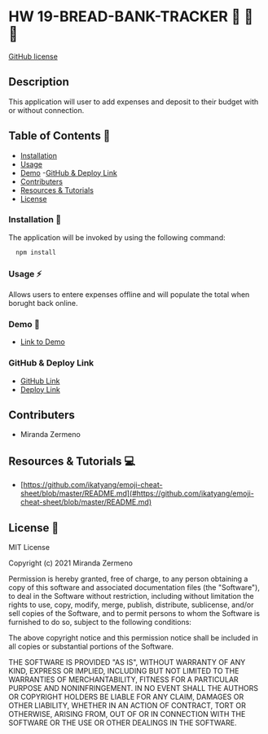 # HW 19-BREAD-BANK-TRACKER 🍞   💸   🍞

[GitHub license](https://img.shields.io/badge/license-MIT-ff69b4.svg) 

## Description
This application will user to add expenses and deposit to their budget with or without connection.


## Table of Contents 🔎
- [Installation](#installation)
- [Usage](#usage)
- [Demo](#demo)
 -[GitHub & Deploy Link](#githubdeploylink)
- [Contributers](#contributers)
- [Resources & Tutorials](#resources&tutorials)
- [License](#license)

### Installation  💾
The application will be invoked by using the following command:

```bash
  npm install 
``` 

### Usage ⚡
Allows users to entere expenses offline and will populate the total when borught back online. 

### Demo 🎥

* [Link to Demo]()

### GitHub & Deploy Link

* [GitHub Link](https://github.com/Zermeno94/BREAD-BANK-TRACKER)
* [Deploy Link]()

## Contributers
* Miranda Zermeno



## Resources & Tutorials  💻

* [https://github.com/ikatyang/emoji-cheat-sheet/blob/master/README.md](#https://github.com/ikatyang/emoji-cheat-sheet/blob/master/README.md)



## License 📍
MIT License

Copyright (c) 2021 Miranda Zermeno

Permission is hereby granted, free of charge, to any person obtaining a copy
of this software and associated documentation files (the "Software"), to deal
in the Software without restriction, including without limitation the rights
to use, copy, modify, merge, publish, distribute, sublicense, and/or sell
copies of the Software, and to permit persons to whom the Software is
furnished to do so, subject to the following conditions:

The above copyright notice and this permission notice shall be included in all
copies or substantial portions of the Software.

THE SOFTWARE IS PROVIDED "AS IS", WITHOUT WARRANTY OF ANY KIND, EXPRESS OR
IMPLIED, INCLUDING BUT NOT LIMITED TO THE WARRANTIES OF MERCHANTABILITY,
FITNESS FOR A PARTICULAR PURPOSE AND NONINFRINGEMENT. IN NO EVENT SHALL THE
AUTHORS OR COPYRIGHT HOLDERS BE LIABLE FOR ANY CLAIM, DAMAGES OR OTHER
LIABILITY, WHETHER IN AN ACTION OF CONTRACT, TORT OR OTHERWISE, ARISING FROM,
OUT OF OR IN CONNECTION WITH THE SOFTWARE OR THE USE OR OTHER DEALINGS IN THE
SOFTWARE.
